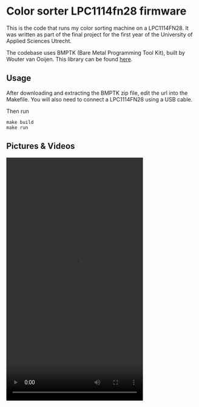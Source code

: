 # Color sorter LPC1114fn28 firmware

This is the code that runs my color sorting machine on a LPC1114FN28. It was written as part of the final project for the first year of the University of Applied Sciences Utrecht.

The codebase uses BMPTK (Bare Metal Programming Tool Kit), built by Wouter van Ooijen. This library can be found [here](http://www.voti.nl/bmptk/n_index.html).

## Usage
After downloading and extracting the BMPTK zip file, edit the url into the Makefile. You will also need to connect a LPC1114FN28 using a USB cable.

Then run

```
make build
make run
```

## Pictures & Videos

<video src="Readme/example.mp4" width="360" height="640" controls preload></video>
